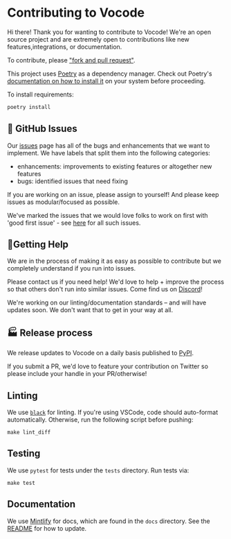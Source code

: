 # Contributing to Vocode

Hi there! Thank you for wanting to contribute to Vocode! We're an open source project and are extremely open to contributions like new features,integrations, or documentation.

To contribute, please ["fork and pull request"](https://docs.github.com/en/get-started/quickstart/contributing-to-projects).

This project uses [Poetry](https://python-poetry.org/) as a dependency manager. Check out Poetry's [documentation on how to install it](https://python-poetry.org/docs/#installation) on your system before proceeding.

To install requirements:

```bash
poetry install
```

## 🚩 GitHub Issues

Our [issues](https://github.com/vocodedev/vocode-python/issues) page has all of the bugs and enhancements that we want to implement. We have labels that split them into the following categories:

- enhancements: improvements to existing features or altogether new features
- bugs: identified issues that need fixing

If you are working on an issue, please assign to yourself! And please keep issues as modular/focused as possible.

We've marked the issues that we would love folks to work on first with 'good first issue' - see [here](https://github.com/vocodedev/vocode-python/issues?q=is%3Aissue+is%3Aopen+label%3A%22good+first+issue%22) for all such issues.

## 🙋Getting Help

We are in the process of making it as easy as possible to contribute but we completely understand if you run into issues.

Please contact us if you need help! We'd love to help + improve the process so that others don't run into similar issues. Come find us on [Discord](https://discord.gg/NaU4mMgcnC)!

We're working on our linting/documentation standards – and will have updates soon. We don't want that to get in your way at all.

## 🏭 Release process

We release updates to Vocode on a daily basis published to [PyPI](https://pypi.org/project/vocode/).

If you submit a PR, we'd love to feature your contribution on Twitter so please include your handle in your PR/otherwise!

## Linting

We use [`black`](https://black.readthedocs.io/en/stable/) for linting. If you're using VSCode, code should auto-format automatically. Otherwise, run the following script before pushing:

```
make lint_diff
```

## Testing

We use `pytest` for tests under the `tests` directory. Run tests via:

```
make test
```

## Documentation

We use [Mintlify](https://mintlify.com) for docs, which are found in the `docs` directory. See the [README](https://github.com/vocodedev/vocode-python/blob/main/docs/README.md) for how to update.

